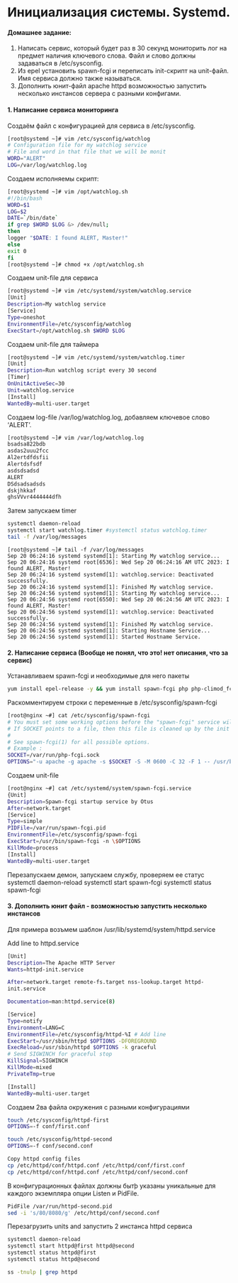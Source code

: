 #  Инициализация системы. Systemd.
#### Домашнее задание:
1) Написать сервис, который будет раз в 30 секунд мониторить лог на предмет наличия ключевого слова. Файл и слово должны задаваться в /etc/sysconfig.
2) Из epel установить spawn-fcgi и переписать init-скрипт на unit-файл. Имя сервиса должно также называться.
3) Дополнить юнит-файл apache httpd возможностью запустить несколько
инстансов сервера с разными конфигами.

#### 1. Написание сервиса мониторинга
Cоздаём файл с конфигурацией для сервиса в /etc/sysconfig.
```sh
[root@systemd ~]# vim /etc/sysconfig/watchlog
# Configuration file for my watchlog service
# File and word in that file that we will be monit
WORD="ALERT"
LOG=/var/log/watchlog.log
```

Создаем исполняемы скрипт:
```sh
[root@systemd ~]# vim /opt/watchlog.sh
#!/bin/bash
WORD=$1
LOG=$2
DATE=`/bin/date`
if grep $WORD $LOG &> /dev/null;
then
logger "$DATE: I found ALERT, Master!"
else
exit 0
fi
[root@systemd ~]# chmod +x /opt/watchlog.sh
```

Создаем unit-file для сервиса
```sh
[root@systemd ~]# vim /etc/systemd/system/watchlog.service
[Unit]
Description=My watchlog service
[Service]
Type=oneshot
EnvironmentFile=/etc/sysconfig/watchlog
ExecStart=/opt/watchlog.sh $WORD $LOG
```

Создаем unit-file для таймера
```sh
[root@systemd ~]# vim /etc/systemd/system/watchlog.timer
[Unit]
Description=Run watchlog script every 30 second
[Timer]
OnUnitActiveSec=30
Unit=watchlog.service
[Install]
WantedBy=multi-user.target
```

Создаем log-file /var/log/watchlog.log, добавляем ключевое слово ‘ALERT’.
```sh
[root@systemd ~]# vim /var/log/watchlog.log
bsadsa822bdb
asdas2uuu2fcc
Al2ertdfdsfii
Alertdsfsdf
asdsdsadsd
ALERT
DSdsadsadsds
dskjhkkaf
ghsVVvr4444444dfh
```

Затем запускаем timer
```sh
systemctl daemon-reload
systemctl start watchlog.timer #systemctl status watchlog.timer
tail -f /var/log/messages
```

```
[root@systemd ~]# tail -f /var/log/messages
Sep 20 06:24:16 systemd systemd[1]: Starting My watchlog service...
Sep 20 06:24:16 systemd root[6536]: Wed Sep 20 06:24:16 AM UTC 2023: I found ALERT, Master!
Sep 20 06:24:16 systemd systemd[1]: watchlog.service: Deactivated successfully.
Sep 20 06:24:16 systemd systemd[1]: Finished My watchlog service.
Sep 20 06:24:56 systemd systemd[1]: Starting My watchlog service...
Sep 20 06:24:56 systemd root[6550]: Wed Sep 20 06:24:56 AM UTC 2023: I found ALERT, Master!
Sep 20 06:24:56 systemd systemd[1]: watchlog.service: Deactivated successfully.
Sep 20 06:24:56 systemd systemd[1]: Finished My watchlog service.
Sep 20 06:24:56 systemd systemd[1]: Starting Hostname Service...
Sep 20 06:24:56 systemd systemd[1]: Started Hostname Service.
```

#### 2. Написание сервиса (Вообще не понял, что это! нет описания, что за сервис)
Устанавливаем spawn-fcgi и необходимые для него пакеты
```sh
yum install epel-release -y && yum install spawn-fcgi php php-climod_fcgid httpd -y
```

Раскомментируем строки с переменные в /etc/sysconfig/spawn-fcgi
```sh
[root@nginx ~#] cat /etc/sysconfig/spawn-fcgi
# You must set some working options before the "spawn-fcgi" service will work.
# If SOCKET points to a file, then this file is cleaned up by the init script.
#
# See spawn-fcgi(1) for all possible options.
# Example :
SOCKET=/var/run/php-fcgi.sock
OPTIONS="-u apache -g apache -s $SOCKET -S -M 0600 -C 32 -F 1 -- /usr/bin/php-cgi"
```

Создаем unit-file
```sh
[root@nginx ~#] cat /etc/systemd/system/spawn-fcgi.service
{Unit]
Description=Spawn-fcgi startup service by Otus
After=network.target
[Service]
Type=simple
PIDFile=/var/run/spawn-fcgi.pid
EnvironmentFile=/etc/sysconfig/spawn-fcgi
ExecStart=/usr/bin/spawn-fcgi -n \$OPTIONS
KillMode=process
[Install]
WantedBy=multi-user.target
```

Перезапускаем демон, запускаем службу, проверяем ее статус
systemctl daemon-reload
systemctl start spawn-fcgi
systemctl status spawn-fcgi


#### 3. Дополнить юнит файл - возможностью запустить несколько инстансов 
Для примера возъмем шаблон /usr/lib/systemd/system/httpd.service


Add line to httpd.service
```sh
[Unit]
Description=The Apache HTTP Server
Wants=httpd-init.service

After=network.target remote-fs.target nss-lookup.target httpd-
init.service

Documentation=man:httpd.service(8)

[Service]
Type=notify
Environment=LANG=C
EnvironmentFile=/etc/sysconfig/httpd-%I # Add line
ExecStart=/usr/sbin/httpd $OPTIONS -DFOREGROUND
ExecReload=/usr/sbin/httpd $OPTIONS -k graceful
# Send SIGWINCH for graceful stop
KillSignal=SIGWINCH
KillMode=mixed
PrivateTmp=true

[Install]
WantedBy=multi-user.target
```

Создаем 2ва файла окружения с разными конфигурациями
```sh
touch /etc/sysconfig/httpd-first
OPTIONS=-f conf/first.conf

touch /etc/sysconfig/httpd-second
OPTIONS=-f conf/second.conf

Copy httpd config files
cp /etc/httpd/conf/httpd.conf /etc/httpd/conf/first.conf
cp /etc/httpd/conf/httpd.conf /etc/httpd/conf/second.conf
```

В конфигурационных файлах должны бытþ указаны уникальные для каждого экземпляра опции Listen и PidFile.
```sh
PidFile /var/run/httpd-second.pid
sed -i 's/80/8080/g' /etc/httpd/conf/second.conf
```

Перезагрузить units and запустить 2 инстанса httpd сервиса
```sh
systemctl daemon-reload
systemctl start httpd@first httpd@second
systemctl status httpd@first
systemctl status httpd@second

ss -tnulp | grep httpd
```